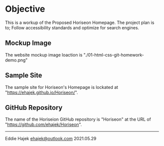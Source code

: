 # Objective 

This is a workup of the Proposed Horiseon Homepage. 
The project plan is to; Follow accessibility standards and optimize for search engines.

## Mockup Image

The website mockup image loaction is "./01-html-css-git-homework-demo.png" 


## Sample Site

The sample site for Horiseon's Homepage is lockated at "https://ehajek.github.io/Horiseon/". 

## GitHub Repository 

The name of the Horiseion GitHub repository is "Horiseon" at the URL of "https://github.com/ehajek/Horiseon". 

--- 

Eddie Hajek 
ehajek@outlook.com 
2021.05.29